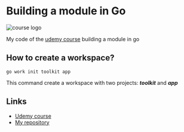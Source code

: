 # Building a module in Go

![course logo](https://img-b.udemycdn.com/course/240x135/4765858_2e10.jpg)

My code of the [udemy course](https://www.udemy.com/course/building-a-module-in-go-golang/) building a module in go

## How to create a workspace?
```
go work init toolkit app
```
This command create a workspace with two projects: ***toolkit*** and ***app***

## Links
 * [Udemy course](https://www.udemy.com/course/building-a-module-in-go-golang/)
 * [My repository](https://github.com/agedito/udemy-go-modules)
